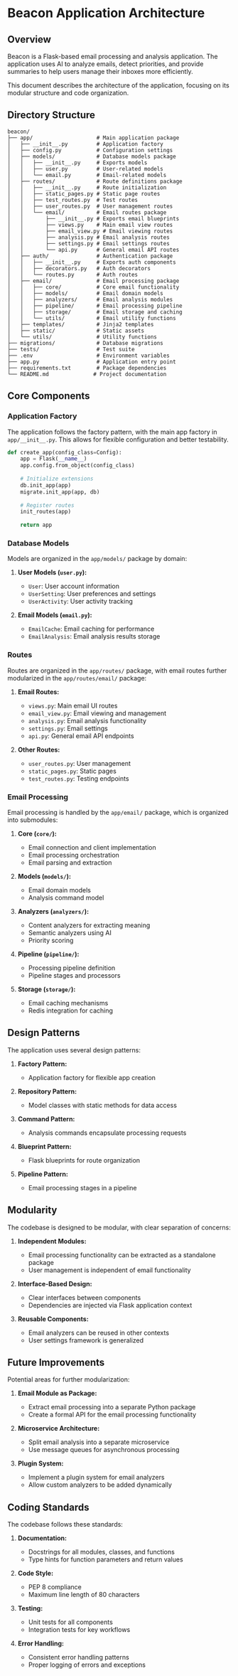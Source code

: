# Beacon Application Architecture

## Overview

Beacon is a Flask-based email processing and analysis application. The application uses AI to analyze emails, detect priorities, and provide summaries to help users manage their inboxes more efficiently.

This document describes the architecture of the application, focusing on its modular structure and code organization.

## Directory Structure

```
beacon/
├── app/                    # Main application package
│   ├── __init__.py         # Application factory
│   ├── config.py           # Configuration settings
│   ├── models/             # Database models package
│   │   ├── __init__.py     # Exports models
│   │   ├── user.py         # User-related models
│   │   └── email.py        # Email-related models
│   ├── routes/             # Route definitions package
│   │   ├── __init__.py     # Route initialization
│   │   ├── static_pages.py # Static page routes
│   │   ├── test_routes.py  # Test routes
│   │   ├── user_routes.py  # User management routes
│   │   └── email/          # Email routes package
│   │       ├── __init__.py # Exports email blueprints
│   │       ├── views.py    # Main email view routes
│   │       ├── email_view.py # Email viewing routes
│   │       ├── analysis.py # Email analysis routes
│   │       ├── settings.py # Email settings routes
│   │       └── api.py      # General email API routes
│   ├── auth/               # Authentication package
│   │   ├── __init__.py     # Exports auth components
│   │   ├── decorators.py   # Auth decorators
│   │   └── routes.py       # Auth routes
│   ├── email/              # Email processing package
│   │   ├── core/           # Core email functionality
│   │   ├── models/         # Email domain models
│   │   ├── analyzers/      # Email analysis modules
│   │   ├── pipeline/       # Email processing pipeline
│   │   ├── storage/        # Email storage and caching
│   │   └── utils/          # Email utility functions
│   ├── templates/          # Jinja2 templates
│   ├── static/             # Static assets
│   └── utils/              # Utility functions
├── migrations/             # Database migrations
├── tests/                  # Test suite
├── .env                    # Environment variables
├── app.py                  # Application entry point
├── requirements.txt        # Package dependencies
└── README.md              # Project documentation
```

## Core Components

### Application Factory

The application follows the factory pattern, with the main app factory in `app/__init__.py`. This allows for flexible configuration and better testability.

```python
def create_app(config_class=Config):
    app = Flask(__name__)
    app.config.from_object(config_class)
    
    # Initialize extensions
    db.init_app(app)
    migrate.init_app(app, db)
    
    # Register routes
    init_routes(app)
    
    return app
```

### Database Models

Models are organized in the `app/models/` package by domain:

1. **User Models (`user.py`):**
   - `User`: User account information
   - `UserSetting`: User preferences and settings
   - `UserActivity`: User activity tracking

2. **Email Models (`email.py`):**
   - `EmailCache`: Email caching for performance
   - `EmailAnalysis`: Email analysis results storage

### Routes

Routes are organized in the `app/routes/` package, with email routes further modularized in the `app/routes/email/` package:

1. **Email Routes:**
   - `views.py`: Main email UI routes
   - `email_view.py`: Email viewing and management
   - `analysis.py`: Email analysis functionality
   - `settings.py`: Email settings
   - `api.py`: General email API endpoints

2. **Other Routes:**
   - `user_routes.py`: User management
   - `static_pages.py`: Static pages
   - `test_routes.py`: Testing endpoints

### Email Processing

Email processing is handled by the `app/email/` package, which is organized into submodules:

1. **Core (`core/`):**
   - Email connection and client implementation
   - Email processing orchestration
   - Email parsing and extraction

2. **Models (`models/`):**
   - Email domain models
   - Analysis command model

3. **Analyzers (`analyzers/`):**
   - Content analyzers for extracting meaning
   - Semantic analyzers using AI
   - Priority scoring

4. **Pipeline (`pipeline/`):**
   - Processing pipeline definition
   - Pipeline stages and processors

5. **Storage (`storage/`):**
   - Email caching mechanisms
   - Redis integration for caching

## Design Patterns

The application uses several design patterns:

1. **Factory Pattern:**
   - Application factory for flexible app creation

2. **Repository Pattern:**
   - Model classes with static methods for data access

3. **Command Pattern:**
   - Analysis commands encapsulate processing requests

4. **Blueprint Pattern:**
   - Flask blueprints for route organization

5. **Pipeline Pattern:**
   - Email processing stages in a pipeline

## Modularity

The codebase is designed to be modular, with clear separation of concerns:

1. **Independent Modules:**
   - Email processing functionality can be extracted as a standalone package
   - User management is independent of email functionality

2. **Interface-Based Design:**
   - Clear interfaces between components
   - Dependencies are injected via Flask application context

3. **Reusable Components:**
   - Email analyzers can be reused in other contexts
   - User settings framework is generalized

## Future Improvements

Potential areas for further modularization:

1. **Email Module as Package:**
   - Extract email processing into a separate Python package
   - Create a formal API for the email processing functionality

2. **Microservice Architecture:**
   - Split email analysis into a separate microservice
   - Use message queues for asynchronous processing

3. **Plugin System:**
   - Implement a plugin system for email analyzers
   - Allow custom analyzers to be added dynamically

## Coding Standards

The codebase follows these standards:

1. **Documentation:**
   - Docstrings for all modules, classes, and functions
   - Type hints for function parameters and return values

2. **Code Style:**
   - PEP 8 compliance
   - Maximum line length of 80 characters

3. **Testing:**
   - Unit tests for all components
   - Integration tests for key workflows

4. **Error Handling:**
   - Consistent error handling patterns
   - Proper logging of errors and exceptions 